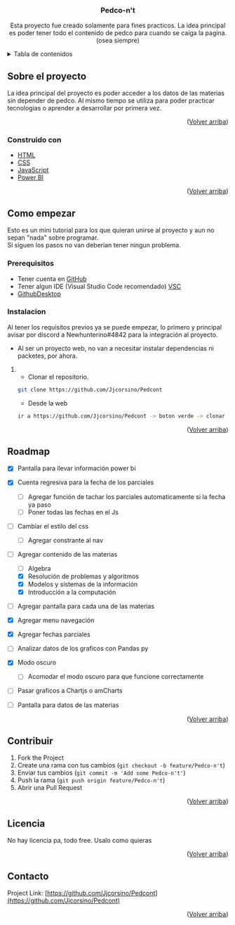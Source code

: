 <div id="top"></div>




<!-- PROJECT LOGO -->
<br />
<div align="center">
 

<h3 align="center">Pedco-n't</h3>

  <p align="center">
    Esta proyecto fue creado solamente para fines practicos. La idea principal es poder tener todo el contenido de pedco para cuando se caiga la pagina.
    <br />
    (osea siempre)
    <br />
    
  </p>
</div>



<!-- TABLE DE CONTENIDOS -->
<details>
  <summary>Tabla de contenidos</summary>
  <ol>
    <li>
      <a href="#about-the-project">Sobre el proyecto</a>
      <ul>
        <li><a href="#built-with">Tecnologias</a></li>
      </ul>
    </li>
    <li>
      <a href="#getting-started">Como empezar</a>
      <ul>
        <li><a href="#prerequisites">Prerequisitos</a></li>
        <li><a href="#installation">Instalacion</a></li>
      </ul>
    </li>
    <li><a href="#roadmap">Roadmap</a></li>
    <li><a href="#contributing">Contribuciones</a></li>
    <li><a href="#license">Licencia</a></li>
    <li><a href="#contact">Contacto</a></li>
    <li><a href="#acknowledgments">Agradecimientos</a></li>
  </ol>
</details>



<!-- Sobre el proyecto -->
## Sobre el proyecto

La idea principal del proyecto es poder acceder a los datos de las materias sin depender de pedco. Al mismo tiempo se utiliza para poder practicar tecnologias
o aprender a desarrollar por primera vez.

<p align="right">(<a href="#top">Volver arriba</a>)</p>



### Construido con

* [HTML](https://html.com/)
* [CSS](https://google.com/)
* [JavaScript](https://javascript.com/)
* [Power BI](https://powerbi.microsoft.com/)

<p align="right">(<a href="#top">Volver arriba</a>)</p>



<!-- Como empezar -->
## Como empezar

Esto es un mini tutorial para los que quieran unirse al proyecto y aun no sepan "nada" sobre programar.<br>
Si siguen los pasos no van deberian tener ningun problema.


### Prerequisitos

* Tener cuenta en [GitHub](https://github.com/)
* Tener algun IDE (Visual Studio Code recomendado) [VSC](https://code.visualstudio.com/)
* [GithubDesktop](https://desktop.github.com/)


### Instalacion

Al tener los requisitos previos ya se puede empezar, lo primero y principal avisar por discord a Newhunterino#4842 para la integración al proyecto.<br>

* Al ser un proyecto web, no van a necesitar instalar dependencias ni packetes, por ahora.


1. * Clonar el repositorio. 

   ```sh
   git clone https://github.com/Jjcorsino/Pedcont
   ```
   * Desde la web
   ```sh
   ir a https://github.com/Jjcorsino/Pedcont -> boton verde -> clonar
   ```


<p align="right">(<a href="#top">Volver arriba</a>)</p>





<!-- ROADMAP -->
## Roadmap

- [x] Pantalla para llevar información power bi
- [x] Cuenta regresiva para la fecha de los parciales
  - [ ] Agregar función de tachar los parciales automaticamente si la fecha ya paso
  - [ ] Poner todas las fechas en el Js
- [ ] Cambiar el estilo del css
  - [ ] Agregar constrante al nav
- [ ] Agregar contenido de las materias
  - [ ] Algebra
  - [x] Resolución de problemas y algoritmos
  - [x] Modelos y sistemas de la información
  - [x] Introducción a la computación
- [ ] Agregar pantalla para cada una de las materias
- [x] Agregar menu navegación
- [x] Agregar fechas parciales
- [ ] Analizar datos de los graficos con Pandas py
- [x] Modo oscuro
  - [ ] Acomodar el modo oscuro para que funcione correctamente
- [ ] Pasar graficos a Chartjs o amCharts
- [ ] Pantalla para datos de las materias






<p align="right">(<a href="#top">Volver arriba</a>)</p>



<!-- CONTRIBUCIONES-->
## Contribuir

1. Fork the Project
2. Create una rama con tus cambios (`git checkout -b feature/Pedco-n't`)
3. Enviar tus cambios (`git commit -m 'Add some Pedco-n't'`)
4. Push la rama (`git push origin feature/Pedco-n't`)
5. Abrir una Pull Request

<p align="right">(<a href="#top">Volver arriba</a>)</p>



<!-- LICENCIA -->
## Licencia

No hay licencia pa, todo free. Usalo como quieras

<p align="right">(<a href="#top">Volver arriba</a>)</p>



<!-- CONTACTo -->
## Contacto

Project Link: [https://github.com/Jjcorsino/Pedcont](https://github.com/Jjcorsino/Pedcont)

<p align="right">(<a href="#top">Volver arriba</a>)</p>
